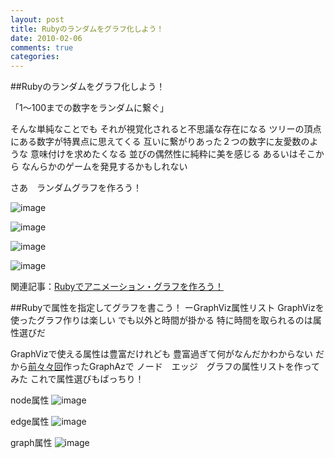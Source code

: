 ```yaml
---
layout: post
title: Rubyのランダムをグラフ化しよう！
date: 2010-02-06
comments: true
categories:
---
```


##Rubyのランダムをグラフ化しよう！

「1～100までの数字をランダムに繋ぐ」

そんな単純なことでも
それが視覚化されると不思議な存在になる
ツリーの頂点にある数字が特異点に思えてくる
互いに繋がりあった２つの数字に友愛数のような
意味付けを求めたくなる
並びの偶然性に純粋に美を感じる
あるいはそこから
なんらかのゲームを発見するかもしれない

さあ　ランダムグラフを作ろう！

![image](http://img.f.hatena.ne.jp/images/fotolife/k/keyesberry/20100206/20100206211238.png)


![image](http://img.f.hatena.ne.jp/images/fotolife/k/keyesberry/20100206/20100206211240.png)


![image](http://img.f.hatena.ne.jp/images/fotolife/k/keyesberry/20100206/20100206211241.png)


![image](http://img.f.hatena.ne.jp/images/fotolife/k/keyesberry/20100206/20100206211237.png)


<script src="http://gist.github.com/296691.js"></script>

関連記事：[Rubyでアニメーション・グラフを作ろう！](/2010/02/03/Ruby/)

##Rubyで属性を指定してグラフを書こう！ ーGraphViz属性リスト
GraphVizを使ったグラフ作りは楽しい
でも以外と時間が掛かる
特に時間を取られるのは属性選びだ

GraphVizで使える属性は豊富だけれども
豊富過ぎて何がなんだかわからない
だから[前々々回](/2010/02/03/notitle/)作ったGraphAzで
ノード　エッジ　グラフの属性リストを作ってみた
これで属性選びもばっちり！

node属性
![image](http://img.f.hatena.ne.jp/images/fotolife/k/keyesberry/20100206/20100206082304.png)


edge属性
![image](http://img.f.hatena.ne.jp/images/fotolife/k/keyesberry/20100206/20100206082343.png)


graph属性
![image](http://img.f.hatena.ne.jp/images/fotolife/k/keyesberry/20100206/20100206082344.png)


<script src="http://gist.github.com/294499.js"></script>
